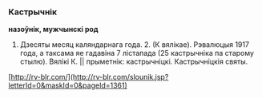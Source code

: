 ### Кастрычнік
**назоўнік, мужчынскі род**

1. Дзесяты месяц каляндарнага года. 2. (К вялікае). Рэвалюцыя 1917 года, а таксама яе гадавіна 7 лістапада (25 кастрычніка па старому стылю). Вялікі К. || прыметнік: кастрычніцкі. Кастрычніцкія святы.

<a rel="author">[http://rv-blr.com/](http://rv-blr.com/slounik.jsp?letterId=0&maskId=0&pageId=1361)</a>
